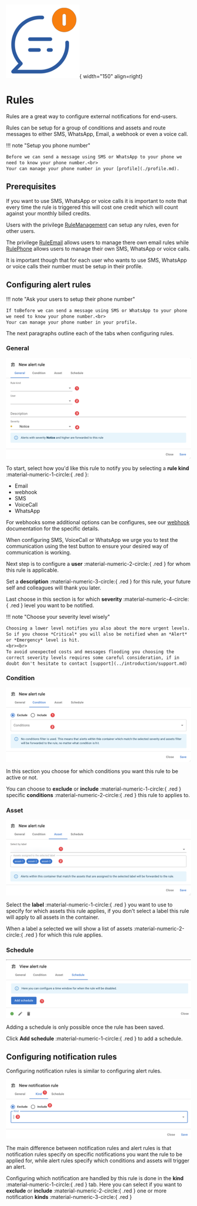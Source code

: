 ![Rules](../images/application_rules.png){ width="150" align=right}

# Rules

Rules are a great way to configure external notifications for end-users.

Rules can be setup for a group of conditions and assets and route messages to either SMS, WhatsApp, Email, a webhook or even a voice call.

!!! note "Setup you phone number"

    Before we can send a message using SMS or WhatsApp to your phone we need to know your phone number.<br>
    Your can manage your phone number in your [profile](./profile.md).

## Prerequisites

If you want to use SMS, WhatsApp or voice calls it is important to note that every time the rule is triggered this will cost one credit which will count against your monthly billed credits.

Users with the privilege [RuleManagement](./users.md#rulemanagement) can setup any rules, even for other users.

The privilege [RuleEmail](./users.md#ruleemail) allows users to manage there own email rules while [RulePhone](./users.md#rulephone) allows users to manage their own SMS, WhatsApp or voice calls.

It is important though that for each user who wants to use SMS, WhatsApp or voice calls their number must be setup in their profile.

## Configuring alert rules

!!! note "Ask your users to setup their phone number"

    If toBefore we can send a message using SMS or WhatsApp to your phone we need to know your phone number.<br>
    Your can manage your phone number in your profile.

The next paragraphs outline each of the tabs when configuring rules.

### General

![Rules screenshot general](../images/application_rules_screenshot_01.png)

To start, select how you'd like this rule to notify you by selecting a **rule kind** :material-numeric-1-circle:{ .red }:

* Email
* webhook
* SMS
* VoiceCall
* WhatsApp

For webhooks some additional options can be configures, see our [webhook](./webhooks.md) documentation for the specific details.

When configuring SMS, VoiceCall or WhatsApp we urge you to test the communication using the test button to ensure your desired way of communication is working.

Next step is to configure a **user** :material-numeric-2-circle:{ .red }  for whom this rule is applicable. 

Set a **description** :material-numeric-3-circle:{ .red }  for this rule, your future self and colleagues will thank you later.

Last choose in this section is for which **severity** :material-numeric-4-circle:{ .red }  level you want to be notified.

!!! note "Choose your severity level wisely"

    Choosing a lower level notifies you also about the more urgent levels. So if you choose *Critical* you will also be notified when an *Alert* or *Emergency* level is hit.
    <br><br>
    To avoid unexpected costs and messages flooding you choosing the correct severity levels requires some careful consideration, if in doubt don't hesitate to contact [support](../introduction/support.md)

### Condition

![Rules screenshot condition](../images/application_rules_screenshot_02.png)

In this section you choose for which conditions you want this rule to be active or not.

You can choose to **exclude** or **include** :material-numeric-1-circle:{ .red } specific **conditions** :material-numeric-2-circle:{ .red } this rule to applies to.

### Asset

![Rules screenshot asset](../images/application_rules_screenshot_03.png)

Select the **label** :material-numeric-1-circle:{ .red } you want to use to specify for which assets this rule applies, if you don't select a label this rule will apply to all assets in the container.

When a label a selected we will show a list of assets :material-numeric-2-circle:{ .red } for which this rule applies.

### Schedule

![Rules screenshot schedule](../images/application_rules_screenshot_04.png)

Adding a schedule is only possible once the rule has been saved.

Click **Add schedule** :material-numeric-1-circle:{ .red } to add a schedule.


## Configuring notification rules

Configuring notification rules is similar to configuring alert rules.

![Rules screenshot schedule](../images/application_rules_screenshot_05.png)

The main difference between notification rules and alert rules is that notification rules specify on specific notifications you want the rule to be applied for, while alert rules specify which conditions and assets will trigger an alert.

Configuring which notification are handled by this rule is done in the **kind** :material-numeric-1-circle:{ .red } tab. Here you can select if you want to  **exclude** or **include** :material-numeric-2-circle:{ .red } one or more notification **kinds** :material-numeric-3-circle:{ .red }

